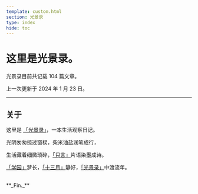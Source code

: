 ```yaml
---
template: custom.html
section: 光景录
type: index
hide: toc
---
```


# 这里是光景录。

光景录目前共记载 104 篇文章。

上一次更新于 2024 年 1 月 23 日。

---

## 关于

这里是 [「光景录」]，一本生活观察日记。

光阴匆匆掠过窗棂，柴米油盐润笔成行，

生活藏着细微琐碎，[「只言」]片语染墨成诗。

[「学园」]梦长，[「十三月」]静好，[「光景录」]中渡流年。

  [「光景录」]: /
  [「只言」]: /txt/10
  [「十三月」]: /txt/4
  [「学园」]: /parawiki

<br/>
**_Fin._**

